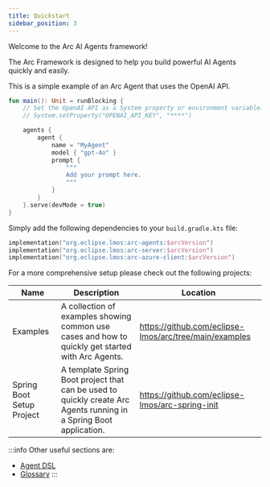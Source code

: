 ```yaml
---
title: Quickstart
sidebar_position: 3
---
```



Welcome to the Arc AI Agents framework!

The Arc Framework is designed to help you build powerful AI Agents quickly and easily.

This is a simple example of an Arc Agent that uses the OpenAI API.

```kts
fun main(): Unit = runBlocking {
    // Set the OpenAI API as a System property or environment variable.
    // System.setProperty("OPENAI_API_KEY", "****")

    agents {
        agent {
            name = "MyAgent"
            model { "gpt-4o" }
            prompt {
                """
                Add your prompt here.
                """
            }
        }
    }.serve(devMode = true)
}
```

Simply add the following dependencies to your `build.gradle.kts` file:

```kts
implementation("org.eclipse.lmos:arc-agents:$arcVersion")
implementation("org.eclipse.lmos:arc-server:$arcVersion")
implementation("org.eclipse.lmos:arc-azure-client:$arcVersion")
```

For a more comprehensive setup please check out the following projects:

| Name                      | Description                                                                                                        | Location                                               |
|---------------------------|--------------------------------------------------------------------------------------------------------------------|--------------------------------------------------------|
| Examples                  | A collection of examples showing common use cases and how to quickly get started with Arc Agents.                  | https://github.com/eclipse-lmos/arc/tree/main/examples |                                
| Spring Boot Setup Project | A template Spring Boot project that can be used to quickly create Arc Agents running in a Spring Boot application. | https://github.com/eclipse-lmos/arc-spring-init        |                                


:::info Other useful sections are:
  - [Agent DSL](/docs/arc/01-dsl/defining_agents.md)
  - [Glossary](/docs/arc/01-dsl/gloassary.md)
:::